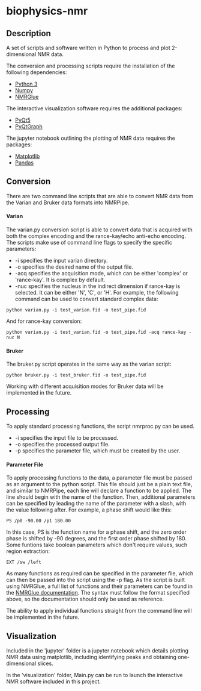 # biophysics-nmr


Description
-----------
A set of scripts and software written in Python to process and plot 2-dimensional NMR data.

The conversion and processing scripts require the installation of the following dependencies:
* [Python 3](https://www.python.org/downloads/)
* [Numpy](https://numpy.org/install/)
* [NMRGlue](https://nmrglue.readthedocs.io/en/latest/install.html)

The interactive visualization software requires the additional packages:
* [PyQt5](https://pypi.org/project/PyQt5/)
* [PyQtGraph](https://www.pyqtgraph.org/)

The jupyter notebook outlining the plotting of NMR data requires the packages:
* [Matplotlib](https://matplotlib.org/stable/users/installing.html)
* [Pandas](https://pandas.pydata.org/pandas-docs/stable/getting_started/index.html)

Conversion
----------
There are two command line scripts that are able to convert NMR data from the Varian and Bruker data formats into NMRPipe. 

#### Varian
The varian.py conversion script is able to convert data that is acquired with both the complex encoding and the rance-kay/echo anti-echo encoding. The scripts make use of command line flags to specify the specific parameters:
* -i specifies the input varian directory. 
* -o specifies the desired name of the output file.
* -acq specifies the acquisition mode, which can be either 'complex' or 'rance-kay'. It is complex by default. 
* -nuc specifies the nucleus in the indirect dimension if rance-kay is selected. It can be either 'N', 'C', or 'H'. 
For example, the following command can be used to convert standard complex data:
```
python varian.py -i test_varian.fid -o test_pipe.fid 
```
And for rance-kay conversion:
```
python varian.py -i test_varian.fid -o test_pipe.fid -acq rance-kay -nuc N
```

#### Bruker
The bruker.py script operates in the same way as the varian script:
```
python bruker.py -i test_bruker.fid -o test_pipe.fid
```
Working with different acquisition modes for Bruker data will be implemented in the future.

Processing
---------
To apply standard processing functions, the script nmrproc.py can be used. 
* -i specifies the input file to be processed.
* -o specifies the processed output file.
* -p specifies the parameter file, which must be created by the user.

#### Parameter File
To apply processing functions to the data, a parameter file must be passed as an argument to the python script. This file should just be a plain text file, and similar to NMRPipe, each line will declare a function to be applied. The line should begin with the name of the function. Then, additional parameters can be specified by leading the name of the parameter with a slash, with the value following after. For example, a phase shift would like this:
```
PS /p0 -90.00 /p1 180.00
```
In this case, PS is the function name for a phase shift, and the zero order phase is shifted by -90 degrees, and the first order phase shifted by 180. 
Some funtions take boolean parameters which don't require values, such region extraction:
```
EXT /sw /left
```
As many functions as required can be specified in the parameter file, which can then be passed into the script using the -p flag.
As the script is built using NMRGlue, a full list of functions and their parameters can be found in the [NMRGlue documentation](https://nmrglue.readthedocs.io/en/latest/reference/pipe_proc.html). The syntax must follow the format specified above, so the documentation should only be used as reference.

The ability to apply individual functions straight from the command line will be implemented in the future. 

Visualization
---

Included in the 'jupyter' folder is a jupyter notebook which details plotting NMR data using matplotlib, including identifying peaks and obtaining one-dimensional slices. 

In the 'visualization' folder, Main.py can be run to launch the interactive NMR software included in this project. 
